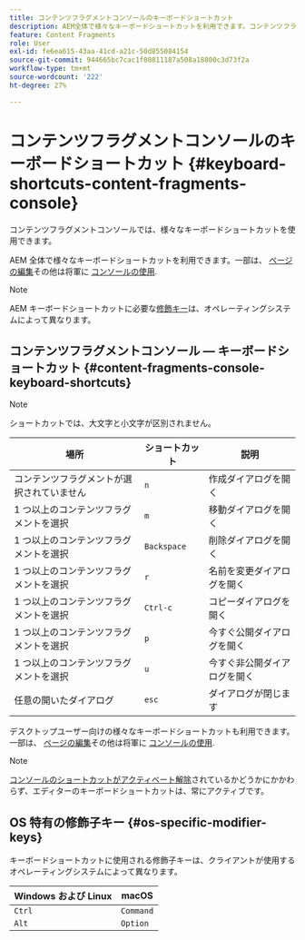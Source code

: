 ```yaml
---
title: コンテンツフラグメントコンソールのキーボードショートカット
description: AEM全体で様々なキーボードショートカットを利用できます。コンテンツフラグメントの管理には、これらを含みます
feature: Content Fragments
role: User
exl-id: fe6ea615-43aa-41cd-a21c-50d855084154
source-git-commit: 944665bc7cac1f00811187a508a18800c3d73f2a
workflow-type: tm+mt
source-wordcount: '222'
ht-degree: 27%

---
```


# コンテンツフラグメントコンソールのキーボードショートカット {#keyboard-shortcuts-content-fragments-console}

コンテンツフラグメントコンソールでは、様々なキーボードショートカットを使用できます。

AEM 全体で様々なキーボードショートカットを利用できます。一部は、 [ページの編集](/help/sites-cloud/authoring/fundamentals/keyboard-shortcuts.md)その他は将軍に [コンソールの使用](/help/sites-cloud/authoring/getting-started/keyboard-shortcuts.md).

>[!NOTE]
>
>AEM キーボードショートカットに必要な[修飾キー](#os-specific-modifier-keys)は、オペレーティングシステムによって異なります。

## コンテンツフラグメントコンソール — キーボードショートカット {#content-fragments-console-keyboard-shortcuts}

>[!NOTE]
>
>ショートカットでは、大文字と小文字が区別されません。

| 場所 | ショートカット | 説明 |
|---|---|---|
| コンテンツフラグメントが選択されていません | `n` | 作成ダイアログを開く |
| 1 つ以上のコンテンツフラグメントを選択 | `m` | 移動ダイアログを開く |
| 1 つ以上のコンテンツフラグメントを選択 | `Backspace` | 削除ダイアログを開く |
| 1 つ以上のコンテンツフラグメントを選択 | `r` | 名前を変更ダイアログを開く |
| 1 つ以上のコンテンツフラグメントを選択 | `Ctrl-c` | コピーダイアログを開く |
| 1 つ以上のコンテンツフラグメントを選択 | `p` | 今すぐ公開ダイアログを開く |
| 1 つ以上のコンテンツフラグメントを選択 | `u` | 今すぐ非公開ダイアログを開く |
| 任意の開いたダイアログ | `esc` | ダイアログが閉じます |

デスクトップユーザー向けの様々なキーボードショートカットも利用できます。 一部は、 [ページの編集](/help/sites-cloud/authoring/fundamentals/keyboard-shortcuts.md)その他は将軍に [コンソールの使用](/help/sites-cloud/authoring/getting-started/keyboard-shortcuts.md).

>[!NOTE]
>
>[コンソールのショートカットがアクティベート解除](/help/sites-cloud/authoring/getting-started/keyboard-shortcuts.md#deactivating-keyboard-shortcuts)されているかどうかにかかわらず、エディターのキーボードショートカットは、常にアクティブです。

## OS 特有の修飾子キー {#os-specific-modifier-keys}

キーボードショートカットに使用される修飾子キーは、クライアントが使用するオペレーティングシステムによって異なります。

| Windows および Linux | macOS |
|---|---|
| `Ctrl` | `Command` |
| `Alt` | `Option` |
